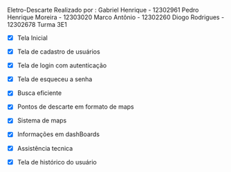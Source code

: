 Eletro-Descarte
Realizado por :
Gabriel Henrique - 12302961
Pedro Henrique Moreira - 12303020
Marco Antônio - 12302260
Diogo Rodrigues - 12302678
Turma 3E1

- [x] Tela Inicial 
- [x] Tela de cadastro de usuários
- [x] Tela de login com autenticação
- [x] Tela de esqueceu a senha
- [x] Busca eficiente
- [x] Pontos de descarte em formato de maps
- [x] Sistema de maps
- [x] Informações em dashBoards
- [x] Assistência tecnica
- [x] Tela de histórico do usuário


